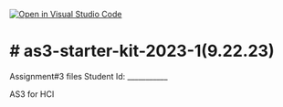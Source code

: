[![Open in Visual Studio Code](https://classroom.github.com/assets/open-in-vscode-718a45dd9cf7e7f842a935f5ebbe5719a5e09af4491e668f4dbf3b35d5cca122.svg)](https://classroom.github.com/online_ide?assignment_repo_id=11902835&assignment_repo_type=AssignmentRepo)
# # as3-starter-kit-2023-1(9.22.23)
Assignment#3 files
Student Id: ___________
 
AS3 for HCI 
